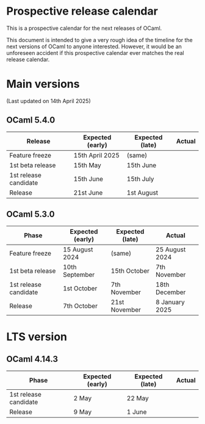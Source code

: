 # Prospective release calendar

This is a prospective calendar for the next releases of OCaml.

This document is intended to give a very rough idea of the timeline for the next
versions of OCaml to anyone interested. However, it would be an unforeseen
accident if this prospective calendar ever matches the real release calendar.


# Main versions
(Last updated on 14th April 2025)

## OCaml 5.4.0

|    Release            | Expected (early) | Expected (late)  | Actual      |
|-----------------------|------------------|------------------|-------------|
| Feature freeze        | 15th April 2025  |  (same)          |             |
| 1st beta release      | 15th May         |  15th June       |             |
| 1st release candidate | 15th June        |  15th July       |             |
| Release               | 21st June        |  1st August      |             |

## OCaml 5.3.0

|    Phase              | Expected (early) | Expected (late) | Actual           |
|-----------------------|------------------|-----------------|------------------|
| Feature freeze        | 15 August 2024   | (same)          | 25 August 2024   |
| 1st beta release      | 10th September   | 15th October    | 7th November     |
| 1st release candidate | 1st October      | 7th November    | 18th December    |
| Release               | 7th October      | 21st November   | 8 January 2025   |

# LTS version

## OCaml 4.14.3


|    Phase              | Expected (early) | Expected (late) | Actual           |
|-----------------------|------------------|-----------------|------------------|
| 1st release candidate | 2 May            | 22 May          |                  |
| Release               | 9 May            | 1 June          |                  |
